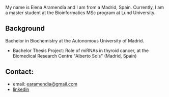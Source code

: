 
My name is Elena Aramendía and I am from a Madrid, Spain. Currently, I am a master student at the Bioinformatics MSc program at Lund University.

## Background
Bachelor in Biochemistry at the Autonomous University of Madrid.
- Bachelor Thesis Project: Role of miRNAs in thyroid cancer, at the Biomedical Research Centre "Alberto Sols" (Madrid, Spain)

## Contact:
- email: earamendia@gmail.com
- [linkedin](https://www.linkedin.com/in/elena-aramend%C3%ADa-cotillas-682087210/)
